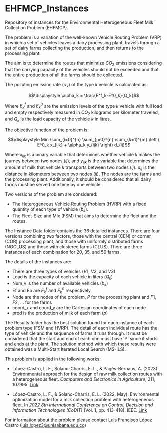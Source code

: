 # EHFMCP_Instances
Repository of instances for the Environmental Heterogeneous Fleet Milk Collection Problem (EHFMCP).

The problem is a variation of the well-known Vehicle Routing Problem (VRP) in which a set of vehicles leaves a dairy processing plant, travels through a set of dairy farms collecting the production, and then returns to the processing plant.

The aim is to determine the routes that minimize $CO_2$ emissions considering that the carrying capacity of the vehicles should not be exceeded and that the entire production of all the farms should be collected.

The polluting emission rate ($\alpha_k$) of the type $k$ vehicle is calculated as:

$$\displaystyle \alpha_k = \frac{E^f_k-E^0_k}{Q_k}$$

Where $E^f_k$ and $E^0_k$ are the emission levels of the type $k$ vehicle with full load and empty respectively measured in $CO_2$ kilograms per kilometer traveled, and $Q_k$ is the load capacity of the vehicle $k$ in litres.

The objective function of the problem is:

$$\displaystyle Min \sum_{i=0}^{n} \sum_{j=0}^{n} \sum_{k=1}^{m} \left ( E^0_k  x_{ijk}  + \alpha_k y_{ijk} \right) d_{ij}$$

Where $x_{ijk}$ is a binary variable that determines whether vehicle $k$ makes the journey between two nodes ($ij$), and $y_{ijk}$ is the variable that determines the amount of milk that vehicle $k$ transports between two nodes ($ij$). $d_{ij}$ is the distance in kilometers between two nodes ($ij$). The nodes are the farms and the processing plant. Additionally, it should be considered that all dairy farms must be served one time by one vehicle. 

Two versions of the problem are considered:
* The Heterogeneous Vehicle Routing Problem (HVRP) with a fixed quantity of each type of vehicle ($b_k$).
* The Fleet-Size and Mix (FSM) that aims to determine the fleet and the routes.

The Instance Data folder contains the 36 detailed instances. There are four versions combining two factors, those with the central (CEN) or corner (COR) processing plant, and those with uniformly distributed farms (NOCLUS) and those with clustered farms (CLUS). There are three instances of each combination for 20, 35, and 50 farms.

The details of the instances are:
* There are three types of vehicles ($V1$, $V2$, and $V3$)
* Load is the capacity of each vehicle in liters ($Q_k$)
* Num_v is the number of available vehicles ($b_k$)
* Ef and Eo are $E^f_k$ and $E^0_k$ respectively
* Node are the nodes of the problem, $P$ for the processing plant and $F1$, $F2$, ... for the farms
* coord_x and coord_y are the Cartesian coordinates of each node
* prod is the production of milk of each farm ($p$) 

The Results folder has the best solution found for each instance of each problem type (FSM and HVRP). The detail of each individual route has the type of vehicle and the sequence of farms it runs through. It must be considered that the start and end of each one must have 'P' since it starts and ends at the plant. The solution method with which these results were obtained was a Multi-Start Iterated Local Search (MS-ILS).

This problem is applied in the following works:

* López-Castro, L. F., Solano-Charris, E. L., & Pagès-Bernaus, A. (2023). Environmental approach for the design of raw milk collection routes with a heterogeneous fleet. *Computers and Electronics in Agriculture*, 211, 107995. [Link](https://www.sciencedirect.com/science/article/pii/S0168169923003836)

* López-Castro, L. F., & Solano-Charris, E. L. (2022, May). Environmental optimization model for a milk collection problem with heterogeneous fleet. In *2022 8th International Conference on Control, Decision and Information Technologies (CoDIT)* (Vol. 1, pp. 413-418). IEEE. [Link](https://ieeexplore.ieee.org/abstract/document/9804059?casa_token=lKi3Z1AkhY8AAAAA:c4c5dDHORPHhh0iuYlRNsPVMGoJHl5wpiQ1_0Kqam-46_lwkBBPgqS9dWVPiXwlbYajn7S0zR50)

For information about the problem please contact Luis Francisco López Castro (luis.lopez3@unisabana.edu.co)


